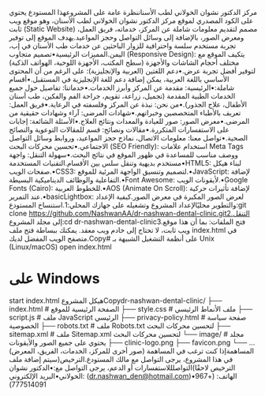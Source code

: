مركز الدكتور نشوان الخولاني لطب الأسناننظرة عامة على المشروعهذا المستودع يحتوي على الكود المصدري لموقع مركز الدكتور نشوان الخولاني لطب الأسنان، وهو موقع ويب ثابت (Static Website) مصمم لتقديم معلومات شاملة عن المركز، خدماته، فريق العمل، ومعرض الصور، بالإضافة إلى وسائل التواصل وحجز المواعيد.يهدف الموقع إلى توفير تجربة مستخدم سلسة واحترافية للزوار الباحثين عن خدمات طب الأسنان في إب، اليمن.المميزات الرئيسية•تصميم متجاوب (Responsive Design): يتكيف الموقع مع مختلف أحجام الشاشات والأجهزة (سطح المكتب، الأجهزة اللوحية، الهواتف الذكية) لتوفير أفضل تجربة عرض.•دعم اللغتين (العربية والإنجليزية): على الرغم من أن المحتوى الأساسي باللغة العربية، يمكن إضافة دعم للغة الإنجليزية في المستقبل.•أقسام شاملة:•الرئيسية: مقدمة عن المركز وأبرز الخدمات.•خدماتنا: تفاصيل حول جميع الخدمات الطبية المقدمة (تجميل، زراعة، تقويم، جراحة الفم والفكين، طب أسنان الأطفال، علاج الجذور).•من نحن: نبذة عن المركز وفلسفته في الرعاية.•فريق العمل: تعريف بالأطباء المتخصصين وخبراتهم.•شهادات المرضى: آراء وشهادات حقيقية من المرضى.•معرض الصور: صور للعيادة والمعدات ونتائج العلاج.•الأسئلة الشائعة: إجابات على الاستفسارات المتكررة.•مقالات ونصائح: قسم للمقالات التوعوية والنصائح الصحية.•تواصل معنا: معلومات الاتصال، نماذج حجز المواعيد، وروابط وسائل التواصل الاجتماعي.•تحسين محركات البحث (SEO Friendly): استخدام علامات Meta Tags ووصف مناسب للمساعدة في ظهور الموقع في نتائج البحث.•سهولة التنقل: واجهة مستخدم بديهية وتنقل سلس بين الأقسام.التقنيات المستخدمة•HTML5: لبناء هيكل صفحات الويب.•CSS3: لتصميم وتنسيق الواجهة المرئية للموقع.•JavaScript: لإضافة التفاعلية والوظائف الديناميكية البسيطة.•Font Awesome: لأيقونات الويب.•Google Fonts (Cairo): للخطوط العربية.•AOS (Animate On Scroll): لإضافة تأثيرات حركية عند التمرير.•basicLightbox: لعرض الصور المكبرة في معرض الصور.كيفية الإعداد والتطوير محليًالإعداد المشروع وتشغيله على جهازك المحلي:1.استنساخ المستودع:git clone https://github.com/NashwanAA/dr-nashwan-dental-clinic.git2.التنقل إلى مجلد المشروع:cd dr-nashwan-dental-clinic3.فتح الملفات:
بما أن هذا موقع ويب ثابت، لا تحتاج إلى خادم ويب معقد. يمكنك ببساطة فتح ملف index.html في متصفح الويب المفضل لديك.Copy# على أنظمة التشغيل الشبيهة بـ Unix (Linux/macOS)
open index.html
    
# على Windows
start index.html
هيكل المشروعCopydr-nashwan-dental-clinic/
├── index.html              # الصفحة الرئيسية للموقع
├── style.css               # ملف الأنماط الرئيسي
├── script.js               # ملف JavaScript الرئيسي
├── privacy-policy.html     # صفحة سياسة الخصوصية
├── robots.txt              # ملف Robots.txt لتحسين محركات البحث
├── sitemap.xml             # ملف Sitemap.xml لتحسين محركات البحث
└── image/                  # مجلد يحتوي على جميع الصور والأيقونات
    ├── clinic-logo.png
    ├── favicon.png
    └── ... (صور أخرى للمركز، الخدمات، الفريق، المعرض)
المساهمةإذا كنت ترغب في المساهمة في هذا المشروع، يرجى التواصل مع مالك المستودع.الترخيص(سيتم إضافة ملف الترخيص لاحقًا)التواصلللاستفسارات أو الدعم، يرجى التواصل مع:•الدكتور نشوان الخولاني•البريد الإلكتروني: (dr.nashwan_den@hotmail.com)•الهاتف: (+967 777514091)
